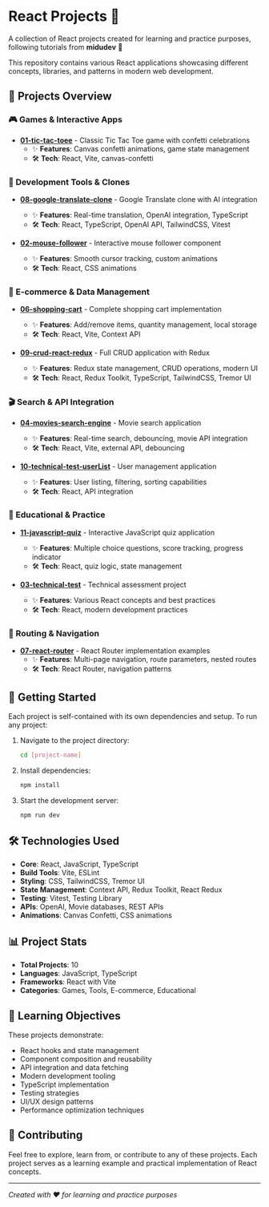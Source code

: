 # React Projects 🚀

A collection of React projects created for learning and practice purposes, following tutorials from **midudev** 🤪

This repository contains various React applications showcasing different concepts, libraries, and patterns in modern web development.

## 📁 Projects Overview

### 🎮 Games & Interactive Apps
- **[01-tic-tac-toee](./01-tic-tac-toee)** - Classic Tic Tac Toe game with confetti celebrations
  - ✨ **Features**: Canvas confetti animations, game state management
  - 🛠️ **Tech**: React, Vite, canvas-confetti

### 🔧 Development Tools & Clones
- **[08-google-translate-clone](./08-google-translate-clone)** - Google Translate clone with AI integration
  - ✨ **Features**: Real-time translation, OpenAI integration, TypeScript
  - 🛠️ **Tech**: React, TypeScript, OpenAI API, TailwindCSS, Vitest

- **[02-mouse-follower](./02-mouse-follower)** - Interactive mouse follower component
  - ✨ **Features**: Smooth cursor tracking, custom animations
  - 🛠️ **Tech**: React, CSS animations

### 🛒 E-commerce & Data Management
- **[06-shopping-cart](./06-shopping-cart)** - Complete shopping cart implementation
  - ✨ **Features**: Add/remove items, quantity management, local storage
  - 🛠️ **Tech**: React, Vite, Context API

- **[09-crud-react-redux](./09-crud-react-redux)** - Full CRUD application with Redux
  - ✨ **Features**: Redux state management, CRUD operations, modern UI
  - 🛠️ **Tech**: React, Redux Toolkit, TypeScript, TailwindCSS, Tremor UI

### 🎬 Search & API Integration
- **[04-movies-search-engine](./04-movies-search-engine)** - Movie search application
  - ✨ **Features**: Real-time search, debouncing, movie API integration
  - 🛠️ **Tech**: React, Vite, external API, debouncing

- **[10-technical-test-userList](./10-technical-test-userList)** - User management application
  - ✨ **Features**: User listing, filtering, sorting capabilities
  - 🛠️ **Tech**: React, API integration

### 🧠 Educational & Practice
- **[11-javascript-quiz](./11-javascript-quiz)** - Interactive JavaScript quiz application
  - ✨ **Features**: Multiple choice questions, score tracking, progress indicator
  - 🛠️ **Tech**: React, quiz logic, state management

- **[03-technical-test](./03-technical-test)** - Technical assessment project
  - ✨ **Features**: Various React concepts and best practices
  - 🛠️ **Tech**: React, modern development practices

### 🧭 Routing & Navigation
- **[07-react-router](./07-react-router)** - React Router implementation examples
  - ✨ **Features**: Multi-page navigation, route parameters, nested routes
  - 🛠️ **Tech**: React Router, navigation patterns

## 🚀 Getting Started

Each project is self-contained with its own dependencies and setup. To run any project:

1. Navigate to the project directory:
   ```bash
   cd [project-name]
   ```

2. Install dependencies:
   ```bash
   npm install
   ```

3. Start the development server:
   ```bash
   npm run dev
   ```

## 🛠️ Technologies Used

- **Core**: React, JavaScript, TypeScript
- **Build Tools**: Vite, ESLint
- **Styling**: CSS, TailwindCSS, Tremor UI
- **State Management**: Context API, Redux Toolkit, React Redux
- **Testing**: Vitest, Testing Library
- **APIs**: OpenAI, Movie databases, REST APIs
- **Animations**: Canvas Confetti, CSS animations

## 📊 Project Stats

- **Total Projects**: 10
- **Languages**: JavaScript, TypeScript
- **Frameworks**: React with Vite
- **Categories**: Games, Tools, E-commerce, Educational

## 📝 Learning Objectives

These projects demonstrate:
- React hooks and state management
- Component composition and reusability
- API integration and data fetching
- Modern development tooling
- TypeScript implementation
- Testing strategies
- UI/UX design patterns
- Performance optimization techniques

## 🤝 Contributing

Feel free to explore, learn from, or contribute to any of these projects. Each project serves as a learning example and practical implementation of React concepts.

---

*Created with ❤️ for learning and practice purposes*